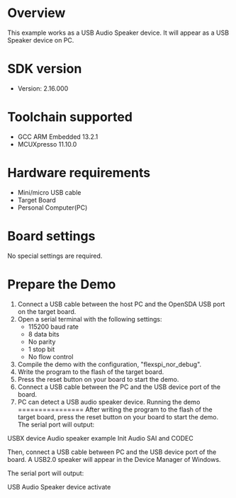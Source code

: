 Overview
========
This example works as a USB Audio Speaker device. It will appear as a USB Speaker device on PC.


SDK version
===========
- Version: 2.16.000

Toolchain supported
===================
- GCC ARM Embedded  13.2.1
- MCUXpresso  11.10.0

Hardware requirements
=====================
- Mini/micro USB cable
- Target Board
- Personal Computer(PC)

Board settings
==============
No special settings are required.

Prepare the Demo
================
1.  Connect a USB cable between the host PC and the OpenSDA USB port on the target board.
2.  Open a serial terminal with the following settings:
    - 115200 baud rate
    - 8 data bits
    - No parity
    - 1 stop bit
    - No flow control
3.  Compile the demo with the configuration, "flexspi_nor_debug".
4.  Write the program to the flash of the target board.
5.  Press the reset button on your board to start the demo.
6.  Connect a USB cable between the PC and the USB device port of the board.
7.  PC can detect a USB audio speaker device.
Running the demo
================
After writing the program to the flash of the target board,
press the reset button on your board to start the demo.
The serial port will output:

USBX device Audio speaker example
Init Audio SAI and CODEC

Then, connect a USB cable between PC and the USB device port
of the board. A USB2.0 speaker will appear in the
Device Manager of Windows.

The serial port will output:

USB Audio Speaker device activate

